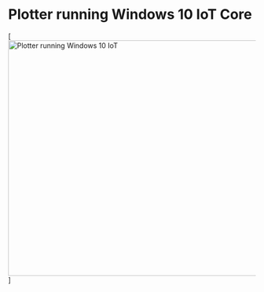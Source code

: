 Plotter running Windows 10 IoT Core
=========================

[<img src="https://github.com/cazacov/InternetOfThings/blob/master/PlotterWin10/img/plotter.jpg?raw=true" alt="Plotter running Windows 10 IoT" width="720" height="480"/>]
